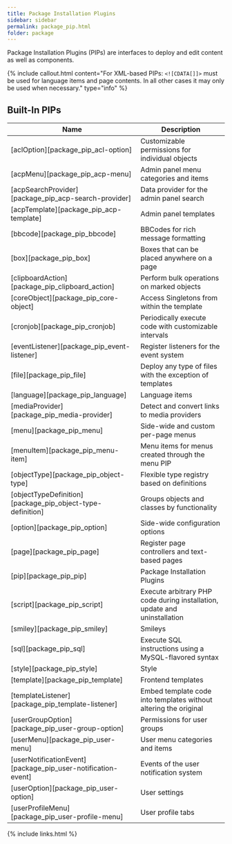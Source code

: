 ```yaml
---
title: Package Installation Plugins
sidebar: sidebar
permalink: package_pip.html
folder: package
---
```


Package Installation Plugins (PIPs) are interfaces to deploy and edit content as well as components.

{% include callout.html content="For XML-based PIPs: `<![CDATA[]]>` must be used for language items and page contents. In all other cases it may only be used when necessary." type="info" %}

## Built-In PIPs

| Name | Description |
|------|-------------|
| [aclOption][package_pip_acl-option] | Customizable permissions for individual objects |
| [acpMenu][package_pip_acp-menu] | Admin panel menu categories and items |
| [acpSearchProvider][package_pip_acp-search-provider] | Data provider for the admin panel search |
| [acpTemplate][package_pip_acp-template] | Admin panel templates |
| [bbcode][package_pip_bbcode] | BBCodes for rich message formatting |
| [box][package_pip_box] | Boxes that can be placed anywhere on a page |
| [clipboardAction][package_pip_clipboard_action] | Perform bulk operations on marked objects |
| [coreObject][package_pip_core-object] | Access Singletons from within the template |
| [cronjob][package_pip_cronjob] | Periodically execute code with customizable intervals |
| [eventListener][package_pip_event-listener] | Register listeners for the event system |
| [file][package_pip_file] | Deploy any type of files with the exception of templates |
| [language][package_pip_language] | Language items |
| [mediaProvider][package_pip_media-provider] | Detect and convert links to media providers |
| [menu][package_pip_menu] | Side-wide and custom per-page menus |
| [menuItem][package_pip_menu-item] | Menu items for menus created through the menu PIP |
| [objectType][package_pip_object-type] | Flexible type registry based on definitions |
| [objectTypeDefinition][package_pip_object-type-definition] | Groups objects and classes by functionality |
| [option][package_pip_option] | Side-wide configuration options |
| [page][package_pip_page] | Register page controllers and text-based pages |
| [pip][package_pip_pip] | Package Installation Plugins |
| [script][package_pip_script] | Execute arbitrary PHP code during installation, update and uninstallation |
| [smiley][package_pip_smiley] | Smileys |
| [sql][package_pip_sql] | Execute SQL instructions using a MySQL-flavored syntax |
| [style][package_pip_style] | Style |
| [template][package_pip_template] | Frontend templates |
| [templateListener][package_pip_template-listener] | Embed template code into templates without altering the original |
| [userGroupOption][package_pip_user-group-option] | Permissions for user groups |
| [userMenu][package_pip_user-menu] | User menu categories and items |
| [userNotificationEvent][package_pip_user-notification-event] | Events of the user notification system |
| [userOption][package_pip_user-option] | User settings |
| [userProfileMenu][package_pip_user-profile-menu] | User profile tabs |

{% include links.html %}
